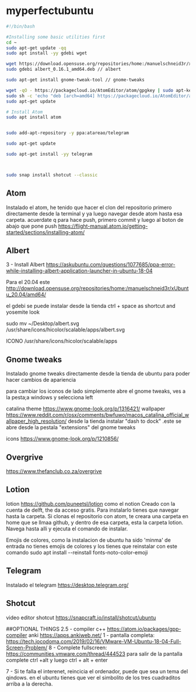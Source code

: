 # myperfectubuntu

```sh
#!/bin/bash 

#Installing some basic utilities first
cd ~
sudo apt-get update -qq
sudo apt install -yy gdebi wget

wget https://download.opensuse.org/repositories/home:/manuelschneid3r/xUbuntu_18.04/amd64/albert_0.16.1_amd64.deb
sudo gdebi albert_0.16.1_amd64.deb // albert

sudo apt-get install gnome-tweak-tool // gnome-tweaks

wget -qO - https://packagecloud.io/AtomEditor/atom/gpgkey | sudo apt-key add -
sudo sh -c 'echo "deb [arch=amd64] https://packagecloud.io/AtomEditor/atom/any/ any main" > /etc/apt/sources.list.d/atom.list'
sudo apt-get update

# Install Atom
sudo apt install atom


sudo add-apt-repository -y ppa:atareao/telegram

sudo apt-get update

sudo apt-get install -yy telegram



sudo snap install shotcut --classic
```





## Atom

Instalado el atom, he tenido que hacer el clon del repositorio primero directamente desde la terminal y ya luego navegar desde atom hasta esa carpeta. acuerdate q para hace push, primero commit y luego al boton de abajo que pone push
https://flight-manual.atom.io/getting-started/sections/installing-atom/

## Albert

3 - Install Albert https://askubuntu.com/questions/1077685/ppa-error-while-installing-albert-application-launcher-in-ubuntu-18-04

Para el 20.04 este http://download.opensuse.org/repositories/home:/manuelschneid3r/xUbuntu_20.04/amd64/

el gdebi se puede instalar desde la tienda
ctrl + space as shortcut and yosemite look


sudo mv ~/Desktop/albert.svg /usr/share/icons/hicolor/scalable/apps/albert.svg 

ICONO   /usr/share/icons/hicolor/scalable/apps
## Gnome tweaks
Instalado gnome tweaks directamente desde la tienda de ubuntu para poder hacer cambios de apariencia

para cambiar los iconos de lado simplemente abre el gnome tweaks, ves a la pesta;a windows y selecciona left

catalina theme https://www.gnome-look.org/p/1316421/
wallpaper https://www.reddit.com/r/osx/comments/bwfuwo/macos_catalina_official_wallpaper_high_resolution/
desde la tienda instalar "dash to dock" .este se abre desde la pestala "extensions" del gnome tweaks

icons https://www.gnome-look.org/p/1210856/

## Overgrive
https://www.thefanclub.co.za/overgrive

## Lotion
lotion https://github.com/puneetsl/lotion como el notion Creado con la cuenta de delft, the da acceso gratis. Para instalarlo tienes que navegar hasta la carpeta. Si clonas el repositorio con atom, te creara una carpeta en home que se llmaa github, y dentro de esa carpeta, esta la carpeta lotion. Navega hasta alli y ejecuta el comando de instalar.

Emojis de colores, como la instalacion de ubuntu ha sido 'minma' de entrada no tienes emojis de colores y los tienes que reinstalar con este comando sudo apt install --reinstall fonts-noto-color-emoji
## Telegram
Instalado el telegram https://desktop.telegram.org/



## Shotcut

video editor shotcut https://snapcraft.io/install/shotcut/ubuntu




##OPTIONAL THINGS
2.5 - compiler c++ https://atom.io/packages/gpp-compiler
anki https://apps.ankiweb.net/
1 - pantalla completa: https://tech.jocodoma.com/2019/02/16/VMware-VM-Ubuntu-18-04-Full-Screen-Problem/ 
8 - Complete fullscreen: https://communities.vmware.com/thread/444523
para salir de la pantalla complete ctrl +alt y luego ctrl + alt + enter


7 - Si te falla el interenet, reincicia el ordenador, puede que sea un tema del qindows. en el ubuntu tienes que ver el simbolito de los tres cuadraditos arriba a la derecha.


